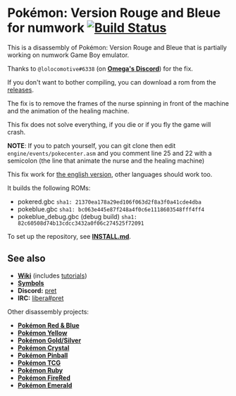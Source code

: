 # Pokémon: Version Rouge and Bleue for numwork [![Build Status][ci-badge]][ci]

This is a disassembly of Pokémon: Version Rouge and Bleue that is partially working on numwork Game Boy emulator.

Thanks to `@lolocomotive#6338` (on [**Omega's Discord**][discord-omega]) for the fix.

If you don't want to bother compiling, you can download a rom from the [releases][releases].

The fix is to remove the frames of the nurse spinning in front of the machine and the animation of the healing machine.

This fix does not solve everything, if you die or if you fly the game will crash.

**NOTE**: If you to patch yourself, you can git clone then edit `engine/events/pokecenter.asm` 
and you comment line 25 and 22 with a semicolon (the line that animate the nurse and the healing machine)

This fix work for [the english version][pokered], other languages should work too.

It builds the following ROMs:

* pokered.gbc `sha1: 21370ea178a29ed106f063d2f8a3f0a41cde4dba`
* pokeblue.gbc `sha1: bc063e445e87f248a4f0c6e1118603548fff4ff4`
* pokeblue_debug.gbc (debug build) `sha1: 82c60508d74b13cdcc3432a0f06c274525f72091`

To set up the repository, see [**INSTALL.md**](INSTALL.md).


## See also

- [**Wiki**][wiki] (includes [tutorials][tutorials])
- [**Symbols**][symbols]
- **Discord:** [pret][discord]
- **IRC:** [libera#pret][irc]

Other disassembly projects:

- [**Pokémon Red & Blue**][pokered]
- [**Pokémon Yellow**][pokeyellow]
- [**Pokémon Gold/Silver**][pokegold]
- [**Pokémon Crystal**][pokecrystal]
- [**Pokémon Pinball**][pokepinball]
- [**Pokémon TCG**][poketcg]
- [**Pokémon Ruby**][pokeruby]
- [**Pokémon FireRed**][pokefirered]
- [**Pokémon Emerald**][pokeemerald]

[pokered]: https://github.com/pret/pokered
[pokeyellow]: https://github.com/pret/pokeyellow
[pokegold]: https://github.com/pret/pokegold
[pokecrystal]: https://github.com/pret/pokecrystal
[pokepinball]: https://github.com/pret/pokepinball
[poketcg]: https://github.com/pret/poketcg
[pokeruby]: https://github.com/pret/pokeruby
[pokefirered]: https://github.com/pret/pokefirered
[pokeemerald]: https://github.com/pret/pokeemerald
[wiki]: https://github.com/pret/pokered/wiki
[tutorials]: https://github.com/pret/pokered/wiki/Tutorials
[symbols]: https://github.com/pret/pokered/tree/symbols
[discord]: https://discord.gg/d5dubZ3
[irc]: https://web.libera.chat/?#pret
[ci]: https://github.com/einstein95/pokered-fr/actions
[ci-badge]: https://github.com/einstein95/pokered-fr/actions/workflows/main.yml/badge.svg
[discord-omega]: https://discord.gg/X2TWhh9
[releases]: https://github.com/anakojm/pokered-fr/releases/latest
